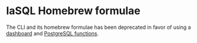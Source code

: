 # IaSQL Homebrew formulae

The CLI and its homebrew formulae has been deprecated in favor of using a [dashboard](https://app.iasql.com) and [PostgreSQL functions](https://docs.iasql.com/function).